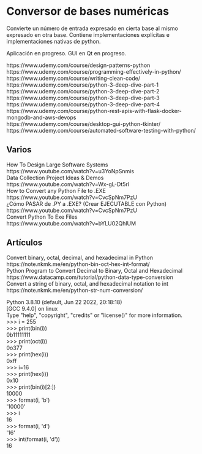 <h1>Conversor de bases numéricas</h1>
<p>
  Convierte un número de entrada expresado en cierta base al mismo expresado en otra base.
  Contiene implementaciones explícitas e implementaciones nativas de python. 
</p>
<p>
  Aplicación en progreso.
  GUI en Qt en progreso.
</p>
<p>
https://www.udemy.com/course/design-patterns-python <br>
https://www.udemy.com/course/programming-effectively-in-python/ <br>
https://www.udemy.com/course/writing-clean-code/ <br>
https://www.udemy.com/course/python-3-deep-dive-part-1 <br>
https://www.udemy.com/course/python-3-deep-dive-part-2 <br>
https://www.udemy.com/course/python-3-deep-dive-part-3 <br>
https://www.udemy.com/course/python-3-deep-dive-part-4 <br>
https://www.udemy.com/course/python-rest-apis-with-flask-docker-mongodb-and-aws-devops <br>
https://www.udemy.com/course/desktop-gui-python-tkinter/ <br>
https://www.udemy.com/course/automated-software-testing-with-python/ <br>
</p>

<h2>Varios</h2>
<p>
How To Design Large Software Systems <br>
https://www.youtube.com/watch?v=u3YoNpSnmis <br>
Data Collection Project Ideas & Demos <br>
https://www.youtube.com/watch?v=Wx-gL-Dt5rI <br>
How to Convert any Python File to .EXE <br>
https://www.youtube.com/watch?v=CvcSpNm7PzU <br>
¿Cómo PASAR de .PY a .EXE? (Crear EJECUTABLE con Python) <br>
https://www.youtube.com/watch?v=CvcSpNm7PzU <br>
Convert Python To Exe Files <br>
https://www.youtube.com/watch?v=bYLU02QhlUM <br>
</p>
<h2>Artículos</h2>
<p>
Convert binary, octal, decimal, and hexadecimal in Python <br>
https://note.nkmk.me/en/python-bin-oct-hex-int-format/ <br>
Python Program to Convert Decimal to Binary, Octal and Hexadecimal <br>
https://www.datacamp.com/tutorial/python-data-type-conversion <br>
Convert a string of binary, octal, and hexadecimal notation to int <br>
https://note.nkmk.me/en/python-str-num-conversion/ <br>
</p>

<p>
Python 3.8.10 (default, Jun 22 2022, 20:18:18) <br>
[GCC 9.4.0] on linux <br>
Type "help", "copyright", "credits" or "license()" for more information.<br>
>>> i = 255<br>
>>> print(bin(i))<br>
0b11111111<br>
>>> print(oct(i))<br>
0o377<br>
>>> print(hex(i))<br>
0xff<br>
>>> i=16<br>
>>> print(hex(i))<br>
0x10<br>
>>> print(bin(i)[2:])<br>
10000<br>
>>> format(i, 'b')<br>
'10000'<br>
>>> i<br>
16<br>
>>> format(i, 'd')<br>
'16'<br>
>>> int(format(i, 'd'))<br>
16<br>
</p>
